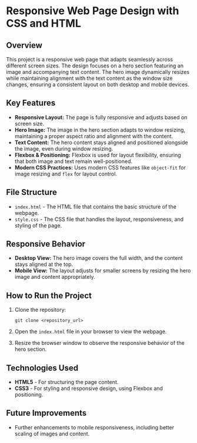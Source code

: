 # Responsive Web Page Design with CSS and HTML

## Overview

This project is a responsive web page that adapts seamlessly across different screen sizes. The design focuses on a hero section featuring an image and accompanying text content. The hero image dynamically resizes while maintaining alignment with the text content as the window size changes, ensuring a consistent layout on both desktop and mobile devices.

## Key Features

- **Responsive Layout:** The page is fully responsive and adjusts based on screen size.
- **Hero Image:** The image in the hero section adapts to window resizing, maintaining a proper aspect ratio and alignment with the content.
- **Text Content:** The hero content stays aligned and positioned alongside the image, even during window resizing.
- **Flexbox & Positioning:** Flexbox is used for layout flexibility, ensuring that both image and text remain well-positioned.
- **Modern CSS Practices:** Uses modern CSS features like `object-fit` for image resizing and `flex` for layout control.

## File Structure

- `index.html` - The HTML file that contains the basic structure of the webpage.
- `style.css` - The CSS file that handles the layout, responsiveness, and styling of the page.
  
## Responsive Behavior

- **Desktop View:** The hero image covers the full width, and the content stays aligned at the top.
- **Mobile View:** The layout adjusts for smaller screens by resizing the hero image and content appropriately.

## How to Run the Project

1. Clone the repository:
    ```
    git clone <repository_url>
    ```

2. Open the `index.html` file in your browser to view the webpage.

3. Resize the browser window to observe the responsive behavior of the hero section.

## Technologies Used

- **HTML5** - For structuring the page content.
- **CSS3** - For styling and responsive design, using Flexbox and positioning.
  
## Future Improvements

- Further enhancements to mobile responsiveness, including better scaling of images and content.


